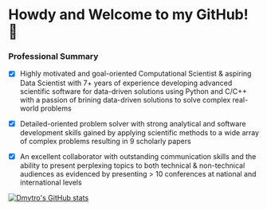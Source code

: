 # Howdy and Welcome to my GitHub! 👋

### Professional Summary
                    
- [x]	Highly motivated and goal-oriented Computational Scientist & aspiring Data Scientist with 7+ years of experience developing advanced scientific software for data-driven solutions using Python and C/C++ with a passion of brining data-driven solutions to solve complex real-world problems

- [x]	Detailed-oriented problem solver with strong analytical and software development skills gained 
by applying scientific methods to a wide array of complex problems resulting in 9 scholarly papers

- [x]	An excellent collaborator with outstanding communication skills and the ability 
to present perplexing topics to both technical & non-technical audiences as evidenced by presenting > 10 conferences at national and international levels



[![Dmytro's GitHub stats](https://github-readme-stats.vercel.app/api?username=dmytrokuksenko&show_icons=true&theme=dark)](https://github.com/anuraghazra/github-readme-stats)

<!---
The statistics of my languages is:
[![Top Langs](https://github-readme-stats.vercel.app/api/top-langs/?username=dmytrokuksenko)](https://github.com/anuraghazra/github-readme-stats)
--->

<!---
dmytrokuksenko/dmytrokuksenko is a ✨ special ✨ repository because its `README.md` (this file) appears on your GitHub profile.
You can click the Preview link to take a look at your changes.
--->
